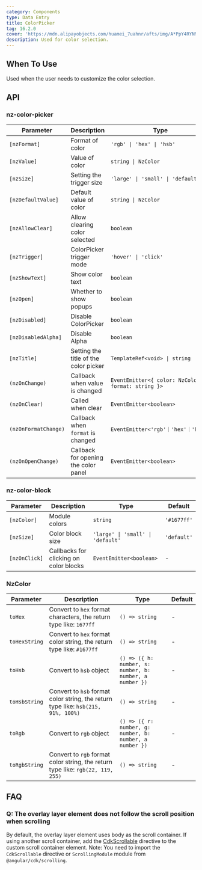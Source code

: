 ```yaml
---
category: Components
type: Data Entry
title: ColorPicker
tag: 16.2.0
cover: 'https://mdn.alipayobjects.com/huamei_7uahnr/afts/img/A*PpY4RYNM8UcAAAAAAAAAAAAADrJ8AQ/original'
description: Used for color selection.
---
```


## When To Use

Used when the user needs to customize the color selection.

## API

### nz-color-picker

| Parameter            | Description                           | Type                                               | Default     |
| -------------------- | ------------------------------------- | -------------------------------------------------- | ----------- |
| `[nzFormat]`         | Format of color                       | `'rgb' \| 'hex' \| 'hsb'`                          | `'hex'`     |
| `[nzValue]`          | Value of color                        | `string \| NzColor`                                | -           |
| `[nzSize]`           | Setting the trigger size              | `'large' \| 'small' \| 'default'`                  | `'default'` |
| `[nzDefaultValue]`   | Default value of color                | `string \| NzColor`                                | `false`     |
| `[nzAllowClear]`     | Allow clearing color selected         | `boolean`                                          | `false`     |
| `[nzTrigger]`        | ColorPicker trigger mode              | `'hover' \| 'click'`                               | `'click'`   |
| `[nzShowText]`       | Show color text                       | `boolean`                                          | `false`     |
| `[nzOpen]`           | Whether to show popups                | `boolean`                                          | `false`     |
| `[nzDisabled]`       | Disable ColorPicker                   | `boolean`                                          | `false`     |
| `[nzDisabledAlpha]`  | Disable Alpha                         | `boolean`                                          | `false`     |
| `[nzTitle]`          | Setting the title of the color picker | `TemplateRef<void> \| string`                      | -           |
| `(nzOnChange)`       | Callback when value is changed        | `EventEmitter<{ color: NzColor; format: string }>` | -           |
| `(nzOnClear)`        | Called when clear                     | `EventEmitter<boolean>`                            | -           |
| `(nzOnFormatChange)` | Callback when `format` is changed     | `EventEmitter<'rgb'｜'hex'｜'hsb'>`                | -           |
| `(nzOnOpenChange)`   | Callback for opening the color panel  | `EventEmitter<boolean>`                            | -           |

### nz-color-block

| Parameter     | Description                            | Type                              | Default     |
| ------------- | -------------------------------------- | --------------------------------- | ----------- |
| `[nzColor]`   | Module colors                          | `string`                          | `'#1677ff'` |
| `[nzSize]`    | Color block size                       | `'large' \| 'small' \| 'default'` | `'default'` |
| `[nzOnClick]` | Callbacks for clicking on color blocks | `EventEmitter<boolean>`           | -           |

### NzColor

| Parameter     | Description                                                                       | Type                                                    | Default |
| ------------- | --------------------------------------------------------------------------------- | ------------------------------------------------------- | ------- |
| `toHex`       | Convert to `hex` format characters, the return type like: `1677ff`                | `() => string`                                          | -       |
| `toHexString` | Convert to `hex` format color string, the return type like: `#1677ff`             | `() => string`                                          | -       |
| `toHsb`       | Convert to `hsb` object                                                           | `() => ({ h: number, s: number, b: number, a number })` | -       |
| `toHsbString` | Convert to `hsb` format color string, the return type like: `hsb(215, 91%, 100%)` | `() => string`                                          | -       |
| `toRgb`       | Convert to `rgb` object                                                           | `() => ({ r: number, g: number, b: number, a number })` | -       |
| `toRgbString` | Convert to `rgb` format color string, the return type like: `rgb(22, 119, 255)`   | `() => string`                                          | -       |

## FAQ

### Q: The overlay layer element does not follow the scroll position when scrolling

By default, the overlay layer element uses body as the scroll container. If using another scroll container, add the [CdkScrollable](https://material.angular.dev/cdk/scrolling/api#CdkScrollable) directive to the custom scroll container element.
Note: You need to import the `CdkScrollable` directive or `ScrollingModule` module from `@angular/cdk/scrolling`.
